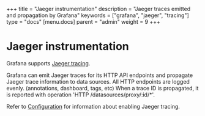 +++
title = "Jaeger instrumentation"
description = "Jaeger traces emitted and propagation by Grafana"
keywords = ["grafana", "jaeger", "tracing"]
type = "docs"
[menu.docs]
parent = "admin"
weight = 9
+++

# Jaeger instrumentation

Grafana supports [Jaeger tracing](https://www.jaegertracing.io/).

Grafana can emit Jaeger traces for its HTTP API endpoints and propagate Jaeger trace information to data sources. 
All HTTP endpoints are logged evenly. (annotations, dashboard, tags, etc)
When a trace ID is propagated, it is reported with operation 'HTTP /datasources/proxy/:id/*'.

Refer to [Configuration](https://grafana.com/docs/grafana/latest/installation/configuration/#tracing-jaeger) for information about enabling Jaeger tracing.
